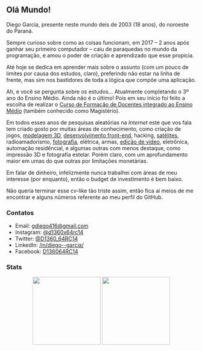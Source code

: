 ## Olá Mundo!

Diego Garcia, presente neste mundo deis de 2003 (18 anos), do noroeste do Paraná.

Sempre curioso sobre como as coisas funcionam, em 2017 – 2 anos após ganhar seu primeiro computador – caiu de paraquedas no mundo da programação, e amou o poder de criação e aprendizado que esse propicia.

Até hoje se dedica em aprender mais sobre o assunto (com um pouco de limites por causa dos estudos, claro), preferindo não estar na linha de frente, mas sim nos bastidores de toda a lógica que compõe uma aplicação.

Ah, e você se pergunta sobre os estudos... Atualmente completando o 3º ano do Ensino Médio. Ainda não é o último! Pois em seu início foi feito a escolha de realizar o [Curso de Formação de Docentes integrado ao Ensino Médio](http://www.comunidade.diaadia.pr.gov.br/modules/conteudo/conteudo.php?conteudo=102) (também conhecido como Magistério).

Em todos esses anos de pesquisas aleatórias na *Internet* este que vos fala tem criado gosto por muitas áreas de conhecimento, como criação de jogos, [modelagem 3D](https://www.youtube.com/c/PRX3D), [desenvolvimento front-end](https://www.youtube.com/c/RocketSeat), hacking, [satélites](https://github.com/racerxdl), radioamadorismo, [fotografia](https://www.youtube.com/c/35mil%C3%ADmetros), elétrica, armas, [edição de vídeo](https://www.youtube.com/c/LumetStudios), eletrônica, automação residêncial, e algumas outras com menos destaque, como impressão 3D e fotografia estelar. Porém claro, com um aprofundamento maior em umas do que outras por limitações monetárias.

Em falar de dinheiro, infelizmente nunca trabalhei com áreas de meu interesse (por enquanto), então o budget de investimento é bem baixo.

Não queria terminar esse cv-like tão triste assim, então fica aí meios de me encontrar e alguns números referente ao meu perfil do GitHub.

### Contatos

- Email: gdiego416@gmail.com
- Instagram: [@d1360x64rc14](https://www.instagram.com/d1360x64rc14/)
- Twitter: [@D1360_64RC14](https://twitter.com/D1360_64RC14)
- LinkedIn: [/in/diego--garcia/](https://www.linkedin.com/in/diego--garcia/)
- Facebook: [D136064RC14](https://www.facebook.com/D136064RC14/)

### Stats

<div align="center">
  <span>
    <img height="180" src="https://github-readme-stats.vercel.app/api?username=d1360-64rc14&show_icons=true&theme=tokyonight&locale=pt-BR&langs_count=10&layout=compact&hide=Shell,Makefile,Dockerfile">
  </span>
  <span>
    <img height="180" src="https://github-readme-stats.vercel.app/api/top-langs?username=d1360-64rc14&show_icons=true&theme=tokyonight&locale=pt-BR&langs_count=10&layout=compact&hide=Shell,Makefile,Dockerfile">
  </span>
</div>
